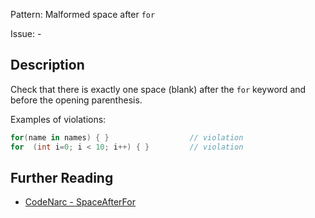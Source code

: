 Pattern: Malformed space after `for`

Issue: -

## Description

Check that there is exactly one space (blank) after the `for` keyword and before the opening parenthesis.

Examples of violations:

``` groovy
for(name in names) { }                  // violation
for  (int i=0; i < 10; i++) { }         // violation
```

## Further Reading

* [CodeNarc - SpaceAfterFor](http://codenarc.sourceforge.net/codenarc-rules-formatting.html#SpaceAfterFor)